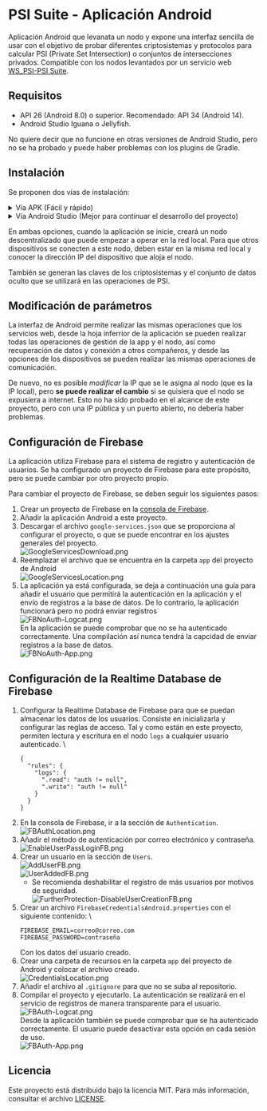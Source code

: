 # PSI Suite - Aplicación Android
Aplicación Android que levanata un nodo y expone una interfaz sencilla de usar con el objetivo de probar diferentes criptosistemas y protocolos para calcular PSI (Private Set Intersection) o conjuntos de intersecciones privados.
Compatible con los nodos levantados por un servicio web [WS_PSI-PSI Suite](https://github.com/4rius/WS_PSI).

## Requisitos
- API 26 (Android 8.0) o superior. Recomendado: API 34 (Android 14).
- Android Studio Iguana o Jellyfish.

No quiere decir que no funcione en otras versiones de Android Studio, pero no se ha probado y puede haber problemas con los plugins de Gradle.

## Instalación
Se proponen dos vías de instalación:

<details><summary>Vía APK (Fácil y rápido) </summary>

Se pueden encontrar dos versiones de la aplicación en la página de [releases](https://github.com/4rius/APP_PSI/releases/) del repositorio:

- `PSI-Suite_RTDB_X.X.apk`: Versión que envía (o puede) enviar registros a la base de datos de este proyecto.
- `PSI-Suite_NoRTDB_X.X.apk`: Versión que no envía registros a ninguna base de datos (sigue mandando información a Crashlytics).

![Release-GitHub.png](docs/Release-GitHub.png)

Se plantean como formas sencillas de probar el proyecto, pero se recomienda compilar el proyecto desde Android Studio para depurar, ver logs y conectar un proyecto de Firebase propio.

1. Descargar el archivo APK.
2. Instalar el archivo APK en el dispositivo Android.

Se puede instalar en emuladores.
</details>

<details><summary>Vía Android Studio (Mejor para continuar el desarrollo del proyecto) </summary>

1. Clonar el repositorio en Android Studio. (`https://github.com/4rius/APP_PSI.git`)
2. El proyecto se abrirá y se debería compilar automáticamente. Si no es así, se pueden seguir estos pasos:
   1. Sincronizar el proyecto con Gradle. (`File -> Sync Project with Gradle Files`)\
   ![GradleSync.png](docs/GradleSync.png)
   2. Compilar el proyecto. (`Build -> Make Project`). Si hubiera algún error, se puede revisar el log de Gradle en la pestaña `Gradle Console` o volver a compilar utilizando la opción `Build -> Rebuild Project`.\
   ![RebuildProject-AndroidStudio.png](docs/RebuildProject-AndroidStudio.png)
3. Ahora es necesario tener un dispositivo Android conectado al ordenador o arrancar un emulador previamente configurado.\
   ![CreateVDAndroid.png](docs/CreateVDAndroid.png) \
![RunApp-AndroidStudio.png](docs/RunApp-AndroidStudio.png)

</details>

En ambas opciones, cuando la aplicación se inicie, creará un nodo descentralizado que puede empezar a operar en la red local. Para que otros dispositivos se conecten a este nodo, deben estar en la misma red local y conocer la dirección IP del dispositivo que aloja el nodo.

También se generan las claves de los criptosistemas y el conjunto de datos oculto que se utilizará en las operaciones de PSI.

## Modificación de parámetros

La interfaz de Android permite realizar las mismas operaciones que los servicios web, desde la hoja inferrior de la aplicación se pueden realizar todas las operaciones de gestión de la app y el nodo, así como recuperación de datos y conexión a otros compañeros, y desde las opciones de los dispositivos se pueden realizar las mismas operaciones de comunicación.

De nuevo, no es posible *modificar* la IP que se le asigna al nodo (que es la IP local), pero **se puede realizar el cambio** si se quisiera que el nodo se expusiera a internet. Esto no ha sido probado en el alcance de este proyecto, pero con una IP pública y un puerto abierto, no debería haber problemas.

## Configuración de Firebase

La aplicación utiliza Firebase para el sistema de registro y autenticación de usuarios. Se ha configurado un proyecto de Firebase para este propósito, pero se puede cambiar por otro proyecto propio.

Para cambiar el proyecto de Firebase, se deben seguir los siguientes pasos:

1. Crear un proyecto de Firebase en la [consola de Firebase](https://console.firebase.google.com/).
2. Añadir la aplicación Android a este proyecto.
3. Descargar el archivo `google-services.json` que se proporciona al configurar el proyecto, o que se puede encontrar en los ajustes generales del proyecto. \
![GoogleServicesDownload.png](docs/GoogleServicesDownload.png)
4. Reemplazar el archivo que se encuentra en la carpeta `app` del proyecto de Android \
![GoogleServicesLocation.png](docs/GoogleServicesLocation.png)
5. La aplicación ya está configurada, se deja a continuación una guía para añadir el usuario que permitirá la autenticación en la aplicación y el envío de registros a la base de datos. De lo contrario, la aplicación funcionará pero no podrá enviar registros \
![FBNoAuth-Logcat.png](docs/FBNoAuth-Logcat.png) \
En la aplicación se puede comprobar que no se ha autenticado correctamente. Una compilación así nunca tendrá la capcidad de enviar registros a la base de datos. \
![FBNoAuth-App.png](docs/FBNoAuth-App.png)

## Configuración de la Realtime Database de Firebase

1. Configurar la Realtime Database de Firebase para que se puedan almacenar los datos de los usuarios. Consiste en inicializarla y configurar las reglas de acceso. Tal y como están en este proyecto, permiten lectura y escritura en el nodo `logs` a cualquier usuario autenticado. \
    ```
    {
      "rules": {
        "logs": {
          ".read": "auth != null",
          ".write": "auth != null"
        }
      }
    }
    ```
2. En la consola de Firebase, ir a la sección de `Authentication`. \
![FBAuthLocation.png](docs/FBAuthLocation.png)
3. Añadir el método de autenticación por correo electrónico y contraseña. \
![EnableUserPassLoginFB.png](docs/EnableUserPassLoginFB.png)
4. Crear un usuario en la sección de `Users`. \
![AddUserFB.png](docs/AddUserFB.png) \
![UserAddedFB.png](docs/UserAddedFB.png)
   - Se recomienda deshabilitar el registro de más usuarios por motivos de seguridad. \
   ![FurtherProtection-DisableUserCreationFB.png](docs/FurtherProtection-DisableUserCreationFB.png)
5. Crear un archivo `FirebaseCredentialsAndroid.properties` con el siguiente contenido: \
    ```
    FIREBASE_EMAIL=correo@correo.com
    FIREBASE_PASSWORD=contraseña
    ```
    Con los datos del usuario creado.
6. Crear una carpeta de recursos en la carpeta `app` del proyecto de Android y colocar el archivo creado. \
![CredentialsLocation.png](docs/CredentialsLocation.png)
7. Añadir el archivo al `.gitignore` para que no se suba al repositorio.
8. Compilar el proyecto y ejecutarlo. La autenticación se realizará en el servicio de registros de manera transparente para el usuario. \
![FBAuth-Logcat.png](docs/FBAuth-Logcat.png) \
Desde la aplicación también se puede comprobar que se ha autenticado correctamente. El usuario puede desactivar esta opción en cada sesión de uso. \
![FBAuth-App.png](docs/FBAuth-App.png)


## Licencia
Este proyecto está distribuido bajo la licencia MIT. Para más información, consultar el archivo [LICENSE](LICENSE).